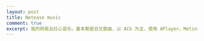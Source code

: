 ```yaml
---
layout: post
title: Netease music
comment: true
excerpt: 我的网易云红心音乐。基本都是日文歌曲，以 ACG 为主，使用 APlayer，Meting，MetingJS 搭建。
---
```


<div class="aplayer"
     data-id="82619039"
     data-server="netease"
     data-type="playlist"
     data-mode="circulation"
     data-autoplay="false"
     data-mutex="true"
     data-listmaxheight="500px"
     data-preload="auto"
     data-theme="red">
</div>

<script>var meting_api = '//api.mizore.cn/Meting/api.php?server=:server&type=:type&id=:id'</script>
<script src="//cdn.jsdelivr.net/npm/aplayer/dist/APlayer.min.js"></script>
<script src="//cdn.jsdelivr.net/npm/meting/dist/Meting.min.js"></script>
